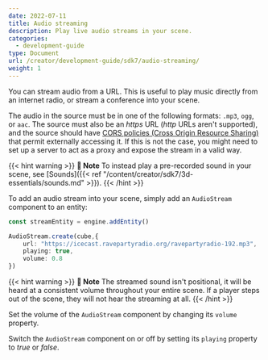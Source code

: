 ```yaml
---
date: 2022-07-11
title: Audio streaming
description: Play live audio streams in your scene.
categories:
  - development-guide
type: Document
url: /creator/development-guide/sdk7/audio-streaming/
weight: 1
---
```


You can stream audio from a URL. This is useful to play music directly from an internet radio, or stream a conference into your scene.

The audio in the source must be in one of the following formats: `.mp3`, `ogg`, or `aac`. The source must also be an _https_ URL (_http_ URLs aren't supported), and the source should have [CORS policies (Cross Origin Resource Sharing)](https://en.wikipedia.org/wiki/Cross-origin_resource_sharing) that permit externally accessing it. If this is not the case, you might need to set up a server to act as a proxy and expose the stream in a valid way.

{{< hint warning >}}
**📔 Note**   To instead play a pre-recorded sound in your scene, see [Sounds]({{< ref "/content/creator/sdk7/3d-essentials/sounds.md" >}}).
{{< /hint >}}



To add an audio stream into your scene, simply add an `AudioStream` component to an entity:

```ts
const streamEntity = engine.addEntity()

AudioStream.create(cube,{
	url: "https://icecast.ravepartyradio.org/ravepartyradio-192.mp3",
	playing: true,
	volume: 0.8
})
```

{{< hint warning >}}
**📔 Note**   The streamed sound isn't positional, it will be heard at a consistent volume throughout your entire scene. If a player steps out of the scene, they will not hear the streaming at all.
{{< /hint >}}


Set the volume of the `AudioStream` component by changing its `volume` property.

Switch the `AudioStream` component on or off by setting its `playing` property to _true_ or _false_.
